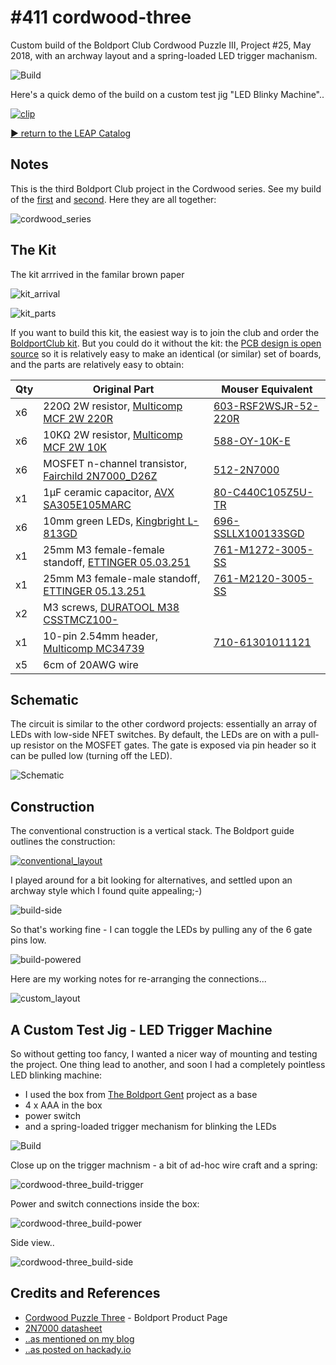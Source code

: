 # #411 cordwood-three

Custom build of the Boldport Club Cordwood Puzzle III, Project #25, May 2018, with an archway layout and a spring-loaded LED trigger machanism.

![Build](./assets/cordwood-three_build.jpg?raw=true)

Here's a quick demo of the build on a custom test jig "LED Blinky Machine"..

[![clip](http://img.youtube.com/vi/ol5FfNbUmC8/0.jpg)](http://www.youtube.com/watch?v=ol5FfNbUmC8)

[:arrow_forward: return to the LEAP Catalog](https://leap.tardate.com)

## Notes

This is the third Boldport Club project in the Cordwood series.
See my build of the [first](../cordwood) and [second](../cordwood-too).
Here they are all together:

![cordwood_series](./assets/cordwood_series.jpg?raw=true)

## The Kit

The kit arrrived in the familar brown paper

![kit_arrival](./assets/kit_arrival.jpg?raw=true)

![kit_parts](./assets/kit_parts.jpg?raw=true)

If you want to build this kit, the easiest way is to join the club and order the [BoldportClub kit](https://www.boldport.com/products/cordwood-puzzle-three).
But you could do it without the kit:
the [PCB design is open source](https://github.com/boldport/cordwood-three) so it is relatively easy to make an identical (or similar) set of boards,
and the parts are relatively easy to obtain:

| Qty | Original Part                                                                        | Mouser Equivalent |
|-----|--------------------------------------------------------------------------------------|-----------------------|
| x6  | 220Ω 2W resistor, [Multicomp MCF 2W 220R](http://uk.farnell.com/9338152)             | [603-RSF2WSJR-52-220R](https://www.mouser.com/ProductDetail/Yageo/RSF2WSJR-52-220R?qs=sGAEpiMZZMtlubZbdhIBIFynSgUwx%2fG%2fVcNTMKWkBVc%3d) |
| x6  | 10KΩ 2W resistor, [Multicomp MCF 2W 10K](http://uk.farnell.com/9338063)              | [588-OY-10K-E](https://www.mouser.com/ProductDetail/Ohmite/OY103KE?qs=sGAEpiMZZMtlubZbdhIBIENcR%2f1aUFb0kWRlpIpjQPo%3d) |
| x6  | MOSFET n-channel transistor, [Fairchild 2N7000_D26Z](http://uk.farnell.com/1467958)  | [512-2N7000](https://www.mouser.com/ProductDetail/ON-Semiconductor/2N7000?qs=sGAEpiMZZMshyDBzk1%2fWi9bHELEahoDnY1fyKF6A6Ko%3d) |
| x1  | 1µF ceramic capacitor, [AVX SA305E105MARC](http://uk.farnell.com/1100420)            | [80-C440C105Z5U-TR](https://www.mouser.com/ProductDetail/KEMET/C440C105Z5U5TA7200?qs=sGAEpiMZZMt3KoXD5rJ2N1KrDHDg1VQtN0J20Zv5eAs%3d) |
| x6  | 10mm green LEDs, [Kingbright L-813GD](http://uk.farnell.com/1142462)                 | [696-SSLLX100133SGD](https://www.mouser.com/ProductDetail/Lumex/SSL-LX100133SGD?qs=sGAEpiMZZMvHYEB9WUp7ElLqM0HAvqw0twtzB6l130A%3d) |
| x1  | 25mm M3 female-female standoff, [ETTINGER 05.03.251](http://uk.farnell.com/1466783)  | [761-M1272-3005-SS](https://www.mouser.com/ProductDetail/RAF-Electronic-Hardware/M1272-3005-SS?qs=sGAEpiMZZMtrde5aJd3qwxLSm3K1%252btbtQheXQAV4RR4%3d) |
| x1  | 25mm M3 female-male standoff, [ETTINGER 05.13.251](http://uk.farnell.com/1466786)    | [761-M2120-3005-SS](https://www.mouser.com/ProductDetail/RAF-Electronic-Hardware/M2120-3005-SS?qs=sGAEpiMZZMtrde5aJd3qwxLSm3K1%252btbtlmbMF%2f0uUho%3d) |
| x2  | M3 screws, [DURATOOL M38 CSSTMCZ100-](http://uk.farnell.com/1419786)                 | |
| x1  | 10-pin 2.54mm header, [Multicomp MC34739](http://uk.farnell.com/1593423)             | [710-61301011121](https://www.mouser.com/ProductDetail/Wurth-Electronics/61301011121?qs=sGAEpiMZZMs%252bGHln7q6pm%252bxnWLfLL2%2f91bcOqZDLfIg%3d) |
| x5  | 6cm of 20AWG wire                                                                    | |


## Schematic

The circuit is similar to the other cordword projects: essentially an array of
LEDs with low-side NFET switches. By default, the LEDs are on with a pull-up resistor on the MOSFET gates.
The gate is exposed via pin header so it can be pulled low (turning off the LED).

![Schematic](./assets/cordwood-three_schematic.jpg?raw=true)

## Construction

The conventional construction is a vertical stack. The Boldport guide outlines the construction:

[![conventional_layout](./assets/conventional_layout.jpg?raw=true)](https://www.boldport.com/products/cordwood-puzzle-three)

I played around for a bit looking for alternatives, and settled upon an archway style which I found quite appealing;-)

![build-side](./assets/build-side.jpg?raw=true)

So that's working fine - I can toggle the LEDs by pulling any of the 6 gate pins low.

![build-powered](./assets/build-powered.jpg?raw=true)

Here are my working notes for re-arranging the connections...

![custom_layout](./assets/custom_layout.jpg?raw=true)


## A Custom Test Jig - LED Trigger Machine

So without getting too fancy, I wanted a nicer way of mounting and testing the project.
One thing lead to another, and soon I had a completely pointless LED blinking machine:

* I used the box from [The Boldport Gent](../TheGent) project as a base
* 4 x AAA in the box
* power switch
* and a spring-loaded trigger mechanism for blinking the LEDs

![Build](./assets/cordwood-three_build.jpg?raw=true)

Close up on the trigger machnism - a bit of ad-hoc wire craft and a spring:

![cordwood-three_build-trigger](./assets/cordwood-three_build-trigger.jpg?raw=true)

Power and switch connections inside the box:

![cordwood-three_build-power](./assets/cordwood-three_build-power.jpg?raw=true)

Side view..

![cordwood-three_build-side](./assets/cordwood-three_build-side.jpg?raw=true)

## Credits and References
* [Cordwood Puzzle Three](https://www.boldport.com/products/cordwood-puzzle-three) - Boldport Product Page
* [2N7000 datasheet](http://www.futurlec.com/Transistors/2N7000.shtml)
* [..as mentioned on my blog](https://blog.tardate.com/2018/08/leap411-cordwood-iii-archway-trigger-mod.html)
* [..as posted on hackady.io](https://hackaday.io/project/160666-cordwood-iii-led-blinking-machine)
